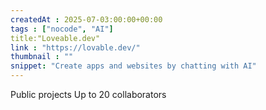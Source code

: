 ```yaml
---
createdAt : 2025-07-03:00:00+00:00
tags : ["nocode", "AI"]
title:"Loveable.dev"
link : "https://lovable.dev/"
thumbnail : ""
snippet: "Create apps and websites by chatting with AI"
---
```

Public projects
Up to 20 collaborators
